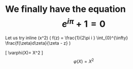 <script type="text/javascript" async
  src="https://cdnjs.cloudflare.com/ajax/libs/mathjax/2.7.5/MathJax.js?config=TeX-MML-AM_CHTML">
</script>

# We finally have the equation $$e^{i\pi} + 1 = 0$$
Let us try inline \(x^2\) 
\( f(z) = \frac{1}{2\pi i } \int_{0}^{\infty} \frac{f(\zeta)d\zeta}{\zeta - z} \)


\[ \varphi(X)= X^2 \]
$$  \varphi(X)= X^2 $$
